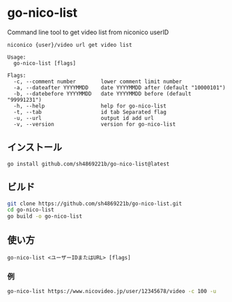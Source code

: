 # go-nico-list

Command line tool to get video list from niconico userID

```text
niconico {user}/video url get video list

Usage:
  go-nico-list [flags]

Flags:
  -c, --comment number        lower comment limit number
  -a, --dateafter YYYYMMDD    date YYYYMMDD after (default "10000101")
  -b, --datebefore YYYYMMDD   date YYYYMMDD before (default "99991231")
  -h, --help                  help for go-nico-list
  -t, --tab                   id tab Separated flag
  -u, --url                   output id add url
  -v, --version               version for go-nico-list
```

## インストール

```
go install github.com/sh4869221b/go-nico-list@latest
```

## ビルド

```bash
git clone https://github.com/sh4869221b/go-nico-list.git
cd go-nico-list
go build -o go-nico-list
```

## 使い方

```
go-nico-list <ユーザーIDまたはURL> [flags]
```

### 例

```bash
go-nico-list https://www.nicovideo.jp/user/12345678/video -c 100 -u
```
